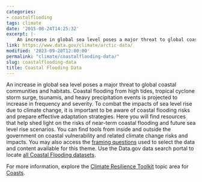 ```yaml
---
categories:
- coastalflooding
tags: climate
date: '2015-08-24T14:25:32'
excerpt: |-
    An increase in global sea level poses a major threat to global coastal communities and habitats. Coastal flooding from high tides, tropical cyclone storm surge, tsunamis, and heavy precipitation events is projected to increase in frequency and severity. To combat the impacts of sea level rise due to climate change...
link: https://www.data.gov/climate/arctic-data/
modified: '2023-09-28T12:00:00'
permalink: "climate/coastalflooding-data/"
slug: coastalflooding-data
title: Coastal Flooding Data
---
```


An increase in global sea level poses a major threat to global coastal communities and habitats. Coastal flooding from high tides, tropical cyclone storm surge, tsunamis, and heavy precipitation events is projected to increase in frequency and severity. To combat the impacts of sea level rise due to climate change, it is important to be aware of coastal flooding risks and prepare effective adaptation strategies. Here you will find resources that help shed light on the risks of near-term coastal flooding and future sea level rise scenarios. You can find tools from inside and outside the government on coastal vulnerability and related climate change risks and impacts. You may also access the [framing questions](https://data.gov/climate/coastal-flooding-questions/) used to select the data and content available for this theme. Use the Data.gov data search portal to locate [all Coastal Flooding datasets](https://catalog.data.gov/dataset/?groups=climate5434&vocab_category_all=Coastal+Flooding).

For more information, explore the [Climate Resilience Toolkit](https://toolkit.climate.gov/) topic area for [Coasts](https://toolkit.climate.gov/topics/coastal-flood-risk).